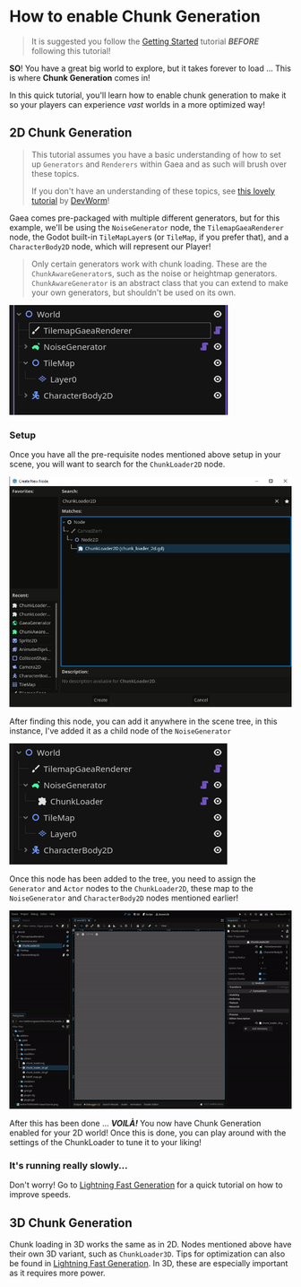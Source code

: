 # How to enable Chunk Generation

> It is suggested you follow the [Getting Started](getting_started.md) tutorial **_BEFORE_** following this tutorial!

**SO**! You have a great big world to explore, but it takes forever to load ... This is where **Chunk Generation** comes in!

In this quick tutorial, you'll learn how to enable chunk generation to make it so your players can experience _vast_ worlds in a more optimized way!

## 2D Chunk Generation

> This tutorial assumes you have a basic understanding of how to set up `Generators` and `Renderers` within Gaea and as such will brush over these topics. 
> 
> If you don't have an understanding of these topics, see [this lovely tutorial](https://www.youtube.com/watch?v=oB1xsCcO9wI) by [DevWorm](https://www.youtube.com/@dev-worm)!

Gaea comes pre-packaged with multiple different generators, but for this example, we'll be using the `NoiseGenerator` node, the `TilemapGaeaRenderer` node, the Godot built-in `TileMapLayer`s (or `TileMap`, if you prefer that), and a `CharacterBody2D` node, which will represent our Player!

> Only certain generators work with chunk loading. These are the `ChunkAwareGenerator`s, such as the noise or heightmap generators. `ChunkAwareGenerator` is an abstract class that you can extend to make your own generators, but shouldn't be used on its own.

![Nodes needed for the Tutorial](../assets/tutorials/chunk_generation/chunk-generation-loader.png)

### Setup

Once you have all the pre-requisite nodes mentioned above setup in your scene, you will want to search for the `ChunkLoader2D` node.

![Find the ChunkLoader node in the Node search](..%2Fassets%2Ftutorials%2Fchunk_generation%2Fchunk-loader-2d.png)

After finding this node, you can add it anywhere in the scene tree, in this instance, I've added it as a child node of the `NoiseGenerator`

![Add the Chunk](../assets/tutorials/chunk_generation/chunk-generation-nodes.png)

Once this node has been added to the tree, you need to assign the `Generator` and `Actor` nodes to the `ChunkLoader2D`, these map to the `NoiseGenerator` and `CharacterBody2D` nodes mentioned earlier!

![assign-nodes.gif](..%2Fassets%2Ftutorials%2Fchunk_generation%2Fassign-nodes.gif)

After this has been done ... **_VOILÀ!_** You now have Chunk Generation enabled for your 2D world! Once this is done, you can play around with the settings of the ChunkLoader to tune it to your liking!

### It's running really slowly...

Don't worry! Go to [Lightning Fast Generation](tutorials/optimization.md) for a quick tutorial on how to improve speeds.

## 3D Chunk Generation

Chunk loading in 3D works the same as in 2D. Nodes mentioned above have their own 3D variant, such as `ChunkLoader3D`. Tips for optimization can also be found in [Lightning Fast Generation](tutorials/optimization.md). In 3D, these are especially important as it requires more power.